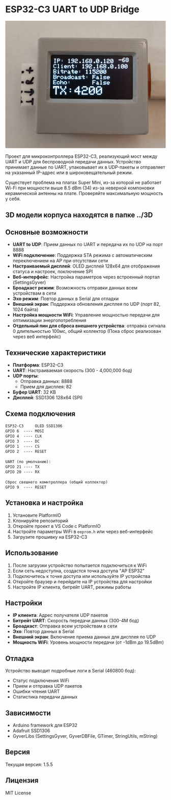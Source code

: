 # ESP32-C3 UART to UDP Bridge

![Логотип](images/img0.png)

Проект для микроконтроллера ESP32-C3, реализующий мост между UART и UDP для беспроводной передачи данных. Устройство принимает данные по UART, упаковывает их в UDP-пакеты и отправляет на указанный IP-адрес или в широковещательный режим.

Существует проблема на платах Super Mini, из-за которой не работает Wi-Fi при мощности выше 8.5 dBm (34) из-за неверной компоновки керамической антенны на плате. Проверяйте максимальную мощность у себя.

## 3D модели корпуса находятся в папке ../3D

## Основные возможности

- **UART to UDP**: Прием данных по UART и передача их по UDP на порт 8888
- **WiFi подключение**: Поддержка STA режима с автоматическим переключением на AP при отсутствии сети
- **Настраиваемый дисплей**: OLED дисплей 128x64 для отображения статуса и настроек, поключение SPI
- **Веб-интерфейс**: Настройка параметров через встроенный портал (SettingsGyver)
- **Броадкаст режим**: Возможность отправки данных всем устройствам в сети
- **Эхо режим**: Повтор данных в Serial для отладки
- **Внешний экран**: Поддержка обновления дисплея по UDP (порт 82, 1024 байта)
- **Настройка мощности WiFi**: Управление мощностью передачи для оптимизации энергопотребления
- **Отдельный пин для сброса внешнего устройства**: отправка сигнала 0 длительностью 100мс, общий коллектор (Пока сброс реализован через веб интерфейс)

## Технические характеристики

- **Платформа**: ESP32-C3
- **UART**: Настраиваемая скорость (300 - 4,000,000 бод)
- **UDP порты**:
  - Отправка данных: 8888
  - Прием для дисплея: 82
- **Буфер UART**: 32 KB
- **Дисплей**: SSD1306 128x64 (SPI)

## Схема подключения

```
ESP32-C3     OLED SSD1306
GPIO 6  ---- MOSI
GPIO 4  ---- CLK
GPIO 3  ---- DC
GPIO 1  ---- CS
GPIO 2  ---- RESET

UART (по умолчанию):
GPIO 21 ---- TX
GPIO 20 ---- RX

Сброс свешнего комнтроллера (общий коллектор)
GPIO 9  ---- RESET
```

## Установка и настройка

1. Установите PlatformIO
2. Клонируйте репозиторий
3. Откройте проект в VS Code с PlatformIO
4. Настройте параметры WiFi в `eeprom.h` или через веб-интерфейс
5. Загрузите прошивку на ESP32-C3

## Использование

1. После загрузки устройство попытается подключиться к WiFi
2. Если сеть недоступна, создастся точка доступа "AP ESP32"
3. Подключитесь к точке доступа или используйте IP устройства
4. Откройте браузер и перейдите на IP устройства для настройки
5. Настройте IP клиента, битрейт UART, режимы работы

## Настройки

- **IP клиента**: Адрес получателя UDP пакетов
- **Битрейт UART**: Скорость передачи данных (300-4M бод)
- **Броадкаст**: Отправка всем устройствам в сети
- **Эхо**: Повтор данных в Serial
- **Внешний экран**: Включение приема данных для дисплея по UDP
- **Мощность WiFi**: Уровень мощности передачи (от -1dBm до 19.5dBm)

## Отладка

Устройство выводит подробные логи в Serial (460800 бод):
- Статус подключения WiFi
- Прием и отправка UDP пакетов
- Ошибки чтения UART
- Статистика передачи данных

## Зависимости

- Arduino framework для ESP32
- Adafruit SSD1306
- GyverLibs (SettingsGyver, GyverDBFile, GTimer, StringUtils, mString)

## Версия

Текущая версия: 1.5.5

## Лицензия

MIT License